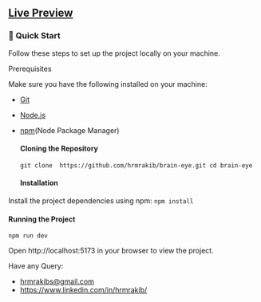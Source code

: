 ## [Live Preview](https://brain-eye.vercel.app/)


### 🤸 Quick Start
Follow these steps to set up the project locally on your machine. <br>

Prerequisites <br>

Make sure you have the following installed on your machine: <be>

- [Git](https://git-scm.com/)
- [Node.js](https://nodejs.org/en)
- [npm](https://www.npmjs.com/)(Node Package Manager)

  #### Cloning the Repository
  `
  git clone  https://github.com/hrmrakib/brain-eye.git
  cd brain-eye
  `

  #### Installation <br>
Install the project dependencies using npm:
`
npm install
`

#### Running the Project
`npm run dev`

Open http://localhost:5173 in your browser to view the project.


Have any Query: <br />
- hrmrakibs@gmail.com
- https://www.linkedin.com/in/hrmrakib/
